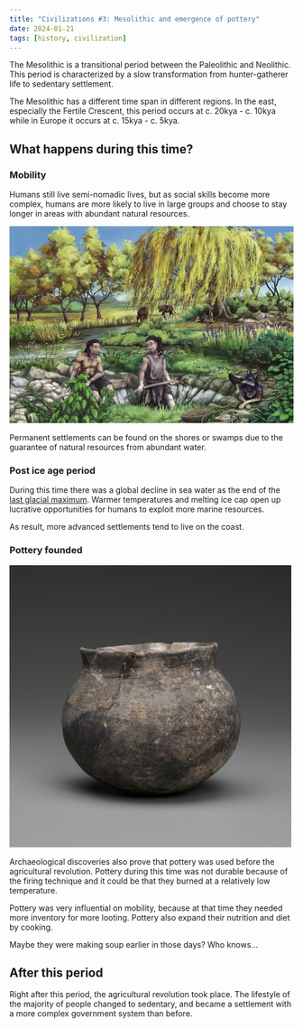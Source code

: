 ```yaml
---
title: "Civilizations #3: Mesolithic and emergence of pottery"
date: 2024-01-21
tags: [history, civilization]
---
```


The Mesolithic is a transitional period between the Paleolithic and Neolithic. This period is characterized by a slow transformation from hunter-gatherer life to sedentary settlement.

The Mesolithic has a different time span in different regions. In the east, especially the Fertile Crescent, this period occurs at c. 20kya - c. 10kya while in Europe it occurs at c. 15kya - c. 5kya.

## What happens during this time?

### Mobility

Humans still live semi-nomadic lives, but as social skills become more complex, humans are more likely to live in large groups and choose to stay longer in areas with abundant natural resources.

![Life in marsh](img/img02.jpg "Life in marsh")

Permanent settlements can be found on the shores or swamps due to the guarantee of natural resources from abundant water.

### Post ice age period

During this time there was a global decline in sea water as the end of the [last glacial maximum](https://en.wikipedia.org/wiki/Last_Glacial_Maximum). Warmer temperatures and melting ice cap open up lucrative opportunities for humans to exploit more marine resources.

As result, more advanced settlements tend to live on the coast.

### Pottery founded

![Pottery](img/img01.jpg "Early pottery")

Archaeological discoveries also prove that pottery was used before the agricultural revolution. Pottery during this time was not durable because of the firing technique and it could be that they burned at a relatively low temperature.

Pottery was very influential on mobility, because at that time they needed more inventory for more looting. Pottery also expand their nutrition and diet by cooking.

Maybe they were making soup earlier in those days? Who knows...

## After this period

Right after this period, the agricultural revolution took place. The lifestyle of the majority of people changed to sedentary, and became a settlement with a more complex government system than before.
